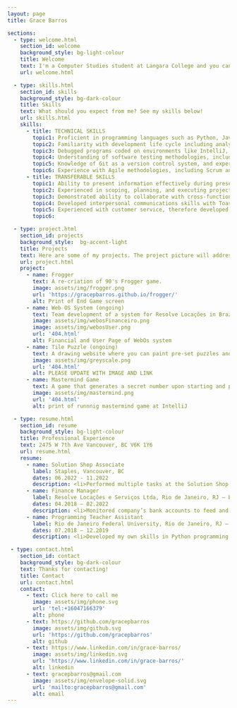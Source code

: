 ```yaml
---
layout: page
title: Grace Barros

sections:
  - type: welcome.html
    section_id: welcome
    background_style: bg-light-colour
    title: Welcome
    text: I'm a Computer Studies student at Langara College and you can count on me to be the most proactive, communicative and dedicate person you know. I don't accept less than my best in every activity I do. Take a look at my <a href="https://github.com/gracepbarros"> github</a> and see some of my repos. This website is under construction.
    url: welcome.html

  - type: skills.html
    section_id: skills
    background_style: bg-dark-colour
    title: Skills
    text: What should you expect from me? See my skills below! 
    url: skills.html
    skills:
      - title: TECHNICAL SKILLS
        topic1: Proficient in programming languages such as Python, Java, and TypeScript with a strong understanding of object-oriented programming principles.
        topic2: Familiarity with development life cycle including analysis, development, performance management, systems testing, deployment and post-deployment support.
        topic3: Debugged programs coded on environments like IntelliJ, and VS Code for code correction and performance improvement, preserving the application functionality.
        topic4: Understanding of software testing methodologies, including unit testing, integration testing, and automated testing frameworks such as Cucumber
        topic5: Knowledge of Git as a version control system, and experience with collaborative development using GitHub and Trello.
        topic6: Experience with Agile methodologies, including Scrum and Kanban, and the ability to work effectively in a team-based environment.
      - title: TRANSFERABLE SKILLS
        topic1: Ability to present information effectively during presentations, demos and team meetings.
        topic2: Experienced in scoping, planning, and executing projects within deadlines, hence developing strong project management skills.
        topic3: Demonstrated ability to collaborate with cross-functional teams, including designers, product managers, and engineers, to deliver high-quality software products.
        topic4: Developed interpersonal communications skills with Toastmasters International.</li><li>Experienced with job tasks that require multi-tasking and working under pressure.
        topic5: Experienced with customer service, therefore developed listening and problem-solving skills.
        topic6: 

  - type: project.html
    section_id: projects
    background_style:  bg-accent-light
    title: Projects
    text: Here are some of my projects. The project picture will address you to its website, if avaiable.
    url: project.html
    project:
      - name: Frogger
        text: A re-criation of 90's Frogger game.
        image: assets/img/frogger.png
        url: 'https://gracepbarros.github.io/frogger/'
        alt: Print of End Game screen
      - name: Web OS System (ongoing)
        text: Team development of a system for Resolve Locações in Brazil, featuring financial subsystems and a generator of service orders. The objectives are to create a system that reads the company's bank files, generates custom reports, and balances finances. To develop a generator of service orders with customized subsections for trucks, drivers, values, and a report generator. To implement a user and password field for registered user access and user categories with permissions and restrictions. Developed with JavaScript, HTML and CSS. Database management with AWS and using SQL. The result is a user-friendly interface, that offers security and efficiency. Clients are satisfied with the development and system functions.
        image: assets/img/webosFinanceiro.png
        image: assets/img/webosUser.png
        url: '404.html'
        alt: Financial and User Page of WebOs system
      - name: Tile Puzzle (ongoing)
        text: A drawing website where you can paint pre-set puzzles and download it.
        image: assets/img/greyscale.png
        url: '404.html'
        alt: PLEASE UPDATE WITH IMAGE AND LINK
      - name: Mastermind Game
        text: A game that generates a secret number upon starting and provides players with a set number of attempts to guess it.<br>Developed using Java programming language. It generates a secret number and provides the player with a set number of attempts to guess the correct number. <br>Throughout the game, players receive helpful hints and feedback to help them guess the correct number. 
        image: assets/img/mastermind.png
        url: '404.html'
        alt: print of runnnig mastermind game at IntelliJ

  - type: resume.html
    section_id: resume
    background_style: bg-light-colour
    title: Professional Experience
    text: 2475 W 7th Ave Vancouver, BC V6K 1Y6
    url: resume.html
    resume:
      - name: Solution Shop Associate
        label: Staples, Vancouver, BC 
        dates: 06.2022 - 11.2022
        description: <li>Performed multiple tasks at the Solution Shop counter such as greeting customers, taking orders, executing online orders, organizing materials, processing payments, organizing packages and cleaning the self-service area, while delivering fast and friendly service, to ensure customer satisfaction.</li><li>Answered customer phone calls and provided store information, shared my printing knowledge and answered questions about paper or printing or order inquiries.</li><li>Operated multiple machines such as a professional camera for a passport photo, passport photo machine, Canon poster printer, Xerox C-60 and D-95 printers, Cashier system, binding machine, folding machine, laser cutting machine, laminations machine, and photo cutting machine.</li><li>Executed online orders according to specific requests such as type of paper, double/single-sided, adjustments or layouts, and specific finalizations.</li>
      - name: Finance Manager
        label: Resolve Locações e Serviços Ltda, Rio de Janeiro, RJ – Brazil
        dates: 04.2018 – 02.2022
        description: <li>Monitored company’s bank accounts to feed and update commercial integrated system.</li><li>Developed strong relationships with stakeholders such as banks, investors, and regulatory agencies, to improve the company's access to funding and support.</li><li>Verified financial data and ensured its accuracy, improving the quality and accuracy of financial reports</li><li>Managed inventory shops that were requested by the Inventory Manager, ensuring that there were the financial means for the mechanical team supplies.</li>
      - name: Programming Teacher Assistant
        label: Rio de Janeiro Federal University, Rio de Janeiro, RJ – Brazil
        dates: 07.2018 – 12.2019
        description: <li>Developed my own skills in Python programming and gained a deeper understanding of the language and its applications and gained valuable technical skills that serve me well in my career by debugging students’ codes.</li><li>Provided personalized support and encouragement helped students feel confident in their abilities and motivated to continue learning.</li><li>Helped students to identify areas for improvement and provided guidance on how to address these challenges, leading to improved performance through my evaluations of students' assignments.</li>

 - type: contact.html
    section_id: contact
    background_style: bg-dark-colour
    text: Thanks for contacting!
    title: Contact
    url: contact.html
    contact:
      - text: Click here to call me
        image: assets/img/phone.svg
        url: 'tel:+16047166379'
        alt: phone
      - text: https://github.com/gracepbarros
        image: assets/img/github.svg
        url: 'https://github.com/gracepbarros'
        alt: github
      - text: https://www.linkedin.com/in/grace-barros/
        image: assets/img/linkedin.svg
        url: 'https://www.linkedin.com/in/grace-barros/'
        alt: linkedin
      - text: gracepbarros@gmail.com
        image: assets/img/envelope-solid.svg
        url: 'mailto:gracepbarros@gmail.com'
        alt: email
---
```

